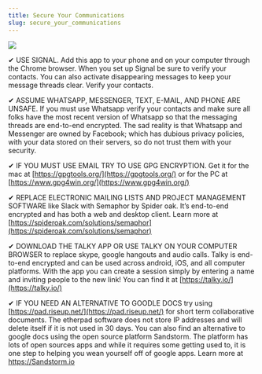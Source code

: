 ```yaml
---
title: Secure Your Communications
slug: secure_your_communications
---
```


![](/images/coverchap_8.jpg)




✔ USE SIGNAL. Add this app to your phone and on your computer through the Chrome browser. When you set up Signal be sure to verify your contacts. You can also activate disappearing messages to keep your message threads clear. Verify your contacts.

✔ ASSUME WHATSAPP, MESSENGER, TEXT, E-MAIL, AND PHONE ARE UNSAFE. If you must use Whatsapp verify your contacts and make sure all folks have the most recent version of Whatsapp so that the messaging threads are end-to-end encrypted. The sad reality is that Whatsapp and Messenger are owned by Facebook; which has dubious privacy policies, with your data stored on their servers, so do not trust them with your security. 

✔ IF YOU MUST USE EMAIL TRY TO USE GPG ENCRYPTION. Get it for the mac at [https://gpgtools.org/](https://gpgtools.org/) or for the PC at [https://www.gpg4win.org/](https://www.gpg4win.org/)

✔ REPLACE ELECTRONIC MAILING LISTS AND PROJECT MANAGEMENT SOFTWARE like Slack with Semaphor by Spider oak. It’s end-to-end encrypted and has both a web and desktop client. Learn more at [https://spideroak.com/solutions/semaphor](https://spideroak.com/solutions/semaphor)



✔ DOWNLOAD THE TALKY APP OR USE TALKY ON YOUR COMPUTER BROWSER to replace skype, google hangouts and audio calls. Talky is end-to-end encrypted and can be used across android, iOS, and all computer platforms. With the app you can create a session simply by entering a name and inviting people to the new link! You can find it at [https://talky.io/](https://talky.io/)

✔ IF YOU NEED AN ALTERNATIVE TO GOODLE DOCS try using [https://pad.riseup.net/](https://pad.riseup.net/) for short term collaborative documents. The etherpad software does not store IP addresses and will delete itself if it is not used in 30 days. You can also find an alternative to google docs using the open source platform Sandstorm. The platform has lots of open sources apps and while it requires some getting used to, it is one step to helping you wean yourself off of google apps. Learn more at https://Sandstorm.io